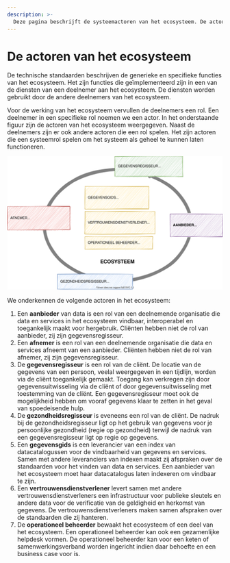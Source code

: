 ```yaml
---
description: >-
  Deze pagina beschrijft de systeemactoren van het ecosysteem. De actoren zijn de organisaties en personen die gegevens met elkaar uitwisselen in het ecosysteem.
---
```


# De actoren van het ecosysteem

De technische standaarden beschrijven de generieke en specifieke functies van het ecosysteem. Het zijn functies die geïmplementeerd zijn in een van de diensten van een deelnemer aan het ecosysteem. De diensten worden gebruikt door de andere deelnemers van het ecosysteem. 

Voor de werking van het ecosysteem vervullen de deelnemers een rol. Een deelnemer in een specifieke rol noemen we een actor. In het onderstaande figuur zijn de actoren van het ecosysteem weergegeven. Naast de deelnemers zijn er ook andere actoren die een rol spelen. Het zijn actoren die een systeemrol spelen om het systeem als geheel te kunnen laten functioneren.

![De systeemactoren in het stelsel](../.gitbook/assets/technology/actors.svg)

We onderkennen de volgende actoren in het ecosysteem:

1. Een **aanbieder** van data is een rol van een deelnemende organisatie die data en services in het ecosysteem vindbaar, interoperabel en toegankelijk maakt voor hergebruik. Cliënten hebben niet de rol van aanbieder, zij zijn gegevensregisseur.
2. Een **afnemer** is een rol van een deelnemende organisatie die data en services afneemt van een aanbieder. Cliënten hebben niet de rol van afnemer, zij zijn gegevensregisseur.
3. De **gegevensregisseur** is een rol van de cliënt. De locatie van de gegevens van een persoon, veelal weergegeven in een tijdlijn, worden via de cliënt toegankelijk gemaakt. Toegang kan verkregen zijn door gegevensuitwisseling via de cliënt of door gegevensuitwisseling met toestemming van de cliënt. Een gegevensregisseur moet ook de mogelijkheid hebben om vooraf gegevens klaar te zetten in het geval van spoedeisende hulp.
4. De **gezondheidsregisseur** is eveneens een rol van de cliënt. De nadruk bij de gezondheidsregisseur ligt op het gebruik van gegevens voor je persoonlijke gezondheid (regie op gezondheid) terwijl de nadruk van een gegevensregisseur ligt op regie op gegevens.
5. Een **gegevensgids** is een leverancier van een index van datacatalogussen voor de vindbaarheid van gegevens en services. Samen met andere leveranciers van indexen maakt zij afspraken over de standaarden voor het vinden van data en services. Een aanbieder van het ecosysteem moet haar datacatalogus laten indexeren om vindbaar te zijn.
6. Een **vertrouwensdienstverlener** levert samen met andere vertrouwensdienstverleners een infrastructuur voor publieke sleutels en andere data voor de verificatie van de geldigheid en herkomst van gegevens. De vertrouwensdienstverleners maken samen afspraken over de standaarden die zij hanteren.
7. De **operationeel beheerder** bewaakt het ecosysteem of een deel van het ecosysteem. Een operationeel beheerder kan ook een gezamenlijke helpdesk vormen. De operationeel beheerder kan voor een keten of samenwerkingsverband worden ingericht indien daar behoefte en een business case voor is.

